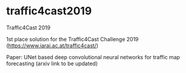 # traffic4cast2019
Traffic4Cast 2019


1st place solution for the Traffic4Cast Challenge 2019 (https://www.iarai.ac.at/traffic4cast/)

Paper: UNet based deep convolutional neural networks for traffic map forecasting (arxiv link to be updated)

